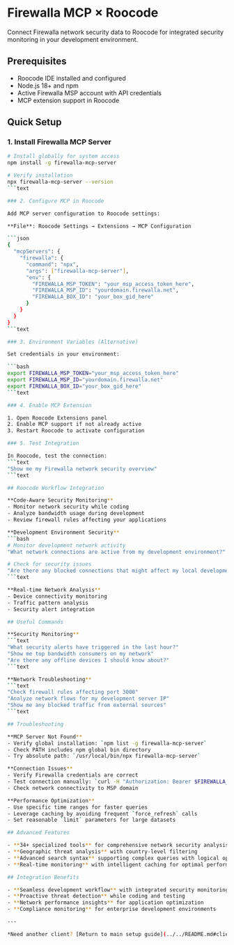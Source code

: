 # Firewalla MCP × Roocode

Connect Firewalla network security data to Roocode for integrated security monitoring in your development environment.

## Prerequisites

- Roocode IDE installed and configured
- Node.js 18+ and npm
- Active Firewalla MSP account with API credentials
- MCP extension support in Roocode

## Quick Setup

### 1. Install Firewalla MCP Server

```bash
# Install globally for system access
npm install -g firewalla-mcp-server

# Verify installation
npx firewalla-mcp-server --version
```text

### 2. Configure MCP in Roocode

Add MCP server configuration to Roocode settings:

**File**: Roocode Settings → Extensions → MCP Configuration

```json
{
  "mcpServers": {
    "firewalla": {
      "command": "npx",
      "args": ["firewalla-mcp-server"],
      "env": {
        "FIREWALLA_MSP_TOKEN": "your_msp_access_token_here",
        "FIREWALLA_MSP_ID": "yourdomain.firewalla.net",
        "FIREWALLA_BOX_ID": "your_box_gid_here"
      }
    }
  }
}
```text

### 3. Environment Variables (Alternative)

Set credentials in your environment:

```bash
export FIREWALLA_MSP_TOKEN="your_msp_access_token_here"
export FIREWALLA_MSP_ID="yourdomain.firewalla.net"
export FIREWALLA_BOX_ID="your_box_gid_here"
```text

### 4. Enable MCP Extension

1. Open Roocode Extensions panel
2. Enable MCP support if not already active
3. Restart Roocode to activate configuration

### 5. Test Integration

In Roocode, test the connection:
```text
"Show me my Firewalla network security overview"
```text

## Roocode Workflow Integration

**Code-Aware Security Monitoring**
- Monitor network security while coding
- Analyze bandwidth usage during development
- Review firewall rules affecting your applications

**Development Environment Security**
```bash
# Monitor development network activity
"What network connections are active from my development environment?"

# Check for security issues
"Are there any blocked connections that might affect my local development?"
```text

**Real-time Network Analysis**
- Device connectivity monitoring
- Traffic pattern analysis
- Security alert integration

## Useful Commands

**Security Monitoring**
```text
"What security alerts have triggered in the last hour?"
"Show me top bandwidth consumers on my network"
"Are there any offline devices I should know about?"
```text

**Network Troubleshooting**
```text
"Check firewall rules affecting port 3000"
"Analyze network flows for my development server IP"
"Show me any blocked traffic from external sources"
```text

## Troubleshooting

**MCP Server Not Found**
- Verify global installation: `npm list -g firewalla-mcp-server`
- Check PATH includes npm global bin directory
- Try absolute path: `/usr/local/bin/npx firewalla-mcp-server`

**Connection Issues**
- Verify Firewalla credentials are correct
- Test connection manually: `curl -H "Authorization: Bearer $FIREWALLA_MSP_TOKEN" https://$FIREWALLA_MSP_ID/v2/boxes`
- Check network connectivity to MSP domain

**Performance Optimization**
- Use specific time ranges for faster queries
- Leverage caching by avoiding frequent `force_refresh` calls
- Set reasonable `limit` parameters for large datasets

## Advanced Features

- **34+ specialized tools** for comprehensive network security analysis
- **Geographic threat analysis** with country-level filtering
- **Advanced search syntax** supporting complex queries with logical operators
- **Real-time monitoring** with intelligent caching for optimal performance

## Integration Benefits

- **Seamless development workflow** with integrated security monitoring
- **Proactive threat detection** while coding and testing
- **Network performance insights** for application optimization
- **Compliance monitoring** for enterprise development environments

---

*Need another client? [Return to main setup guide](../../README.md#client-setup-guides)*